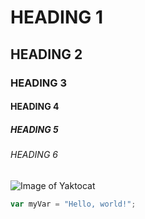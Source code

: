 # HEADING 1
## HEADING 2
### HEADING 3
#### HEADING 4
##### HEADING 5
###### HEADING 6
![Image of Yaktocat](https://octodex.github.com/images/yaktocat.png)

``` javascript
var myVar = "Hello, world!";
```
